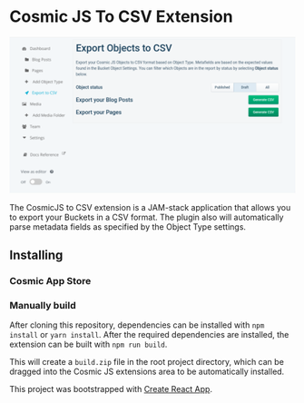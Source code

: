 # Cosmic JS To CSV Extension

![Cosmic JS](./assets/csv-export.png)

The CosmicJS to CSV extension is a JAM-stack application that allows you to export your Buckets in a CSV format.
The plugin also will automatically parse metadata fields as specified by the Object Type settings.

## Installing

### Cosmic App Store

### Manually build

After cloning this repository, dependencies can be installed with `npm install` or `yarn install`.
After the required dependencies are installed, the extension can be built with `npm run build`.

This will create a `build.zip` file in the root project directory, which can be dragged into the Cosmic
JS extensions area to be automatically installed.

This project was bootstrapped with [Create React App](https://github.com/facebook/create-react-app).

